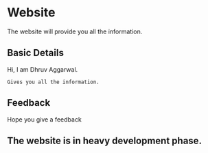 # Website

The website will provide you all the information.

## Basic Details 

Hi, I am Dhruv Aggarwal.

```
Gives you all the information.
````
## Feedback

Hope you give a feedback


## The website is in heavy development phase.

